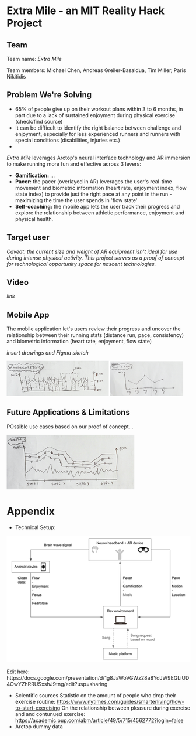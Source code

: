 # Extra Mile - an MIT Reality Hack Project

## Team
Team name: *Extra Mile*

Team members: Michael Chen, Andreas Greiler-Basaldua, Tim Miller, Paris Nikitidis

## Problem We're Solving
- 65% of people give up on their workout plans within 3 to 6 months, in part due to a lack of sustained enjoyment during physical exercise (check/find source)
- It can be difficult to identify the right balance between challenge and enjoyment, especially for less experienced runners and runners with special conditions (disabilities, injuries etc.)
- 

*Extra Mile* leverages Arctop's neural interface technology and AR immersion to make running more fun and effective across 3 levers:
- **Gamification:** …
- **Pacer:** the pacer (overlayed in AR) leverages the user's real-time movement and biometric information (heart rate, enjoyment index, flow state index) to provide just the right pace at any point in the run - maximizing the time the user spends in 'flow state'
- **Self-coaching:** the mobile app lets the user track their progress and explore the relationship between athletic performance, enjoyment and physical health.

## Target user
*Caveat: the current size and weight of AR equipment isn't ideal for use during intense physical activity. This project serves as a proof of concept for technological opportunity space for nascent technologies.*

## Video
*link*

## Mobile App
The mobile application let's users review their progress and uncover the relationship between their running stats (distance run, pace, consistency) and biometric information (heart rate, enjoyment, flow state)

*insert drawings and Figma sketch*

<p float="left">
  <img src="images/shading_zone_drawing.png" width="280" />
  <img src="images/time_to_flow_drawing.png" width="200" /> 
</p>


## Future Applications & Limitations
POssible use cases based on our proof of concept...

<p float="left">
  <img src="images/music_graph_drawing.png" width="350" />
</p>

# Appendix
- Technical Setup:
<p float="left">
  <img src="images/Screenshot 2022-03-25 at 16.40.34.png" width="600" />
</p>
Edit here: https://docs.google.com/presentation/d/1g8JaWoVGWz28a8YdJW9EGLiUD4OwYZhRRUSxshJ9tng/edit?usp=sharing

- Scientific sources
Statistic on the amount of people who drop their exercise routine: https://www.nytimes.com/guides/smarterliving/how-to-start-exercising
On the relationship between pleasure during exercise and and contunued exercise: https://academic.oup.com/abm/article/49/5/715/4562772?login=false
- Arctop dummy data
